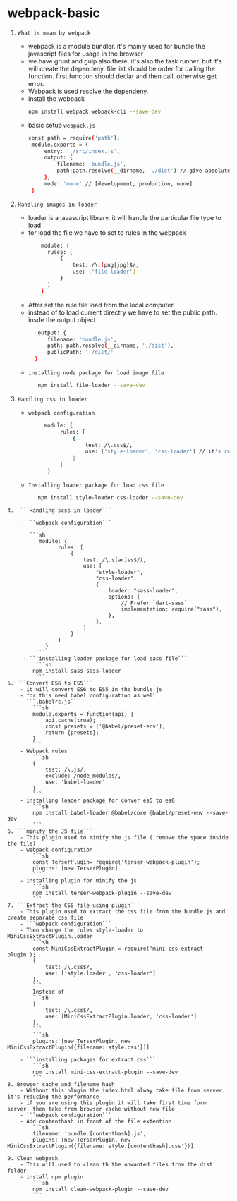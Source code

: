 # webpack-basic
1. ```What is mean by webpack```
   - webpack is a module bundler. it's mainly used for bundle the javascript files for usage in the browser
   - we have grunt and gulp also there. it's also the task runner. but it's will create the dependeny. file list should be order for calling the function. first function should declar and then call, otherwise get error.
   - Webpack is used resolve the dependeny.
   - install the webpack
     ```sh
     npm install webpack webpack-cli --save-dev
     ```
   - basic setup ```webpack.js```
     ```sh
     const path = require('path');
      module.exports = {
          entry: './src/index.js',
          output: {
              filename: 'bundle.js',
              path:path.resolve(__dirname, './dist') // give absolute path
          },
          mode: 'none' // [development, production, none]
      }
     ```
     
2. ```Handling images in loader```
   - loader is a javascript library. it will handle the particular file type to load
   - for load the file we have to set to rules in the webpack
     ```sh
         module: {
           rules: [
               {
                   test: /\.(png|jpg)$/,
                   use: ['file-loader']
               }
           ]
         }
      ```
    - After set the rule file load from the local computer.
    - instead of to load current directry we have to set the public path. insde the output object
        ```sh
           output: {
              filename: 'bundle.js',
              path: path.resolve(__dirname, './dist'),
              publicPath: './dist/'
          }
        ```
     - ```installing node package for load image file```
       ```sh
          npm install file-loader --save-dev
       ```
  3. ```Handling css in loader```
        - ```webpack configuration```
            ```sh
                 module: {
                      rules: [
                          {
                              test: /\.css$/,
                              use: ['style-loader', 'css-loader'] // it's running right to left. css-loader used to load the css file and style-loader used to display in the html
                          }
                      ]
                  }
            ```
        - ```Installing loader package for load css file```
          ```sh
             npm install style-loader css-loader --save-dev
          ```
    4.  ```Handling scss in loader```
    
        - ```webpack configuration```
	
           ```sh
              module: {
                    rules: [
                        {
                            test: /\.s[ac]ss$/i,
                            use: [
                                "style-loader",
                                "css-loader",
                                {
                                    loader: "sass-loader",
                                    options: {
                                        // Prefer `dart-sass`
                                        implementation: require("sass"),
                                    },
                                },
                            ]
                        }
                    ]
                }
             ```
         - ```installing loader package for load sass file```
             ```sh
            npm install sass sass-loader
             ```
    5. ```Convert ES6 to ES5```
        - it will convert ES6 to ES5 in the bundle.js
        - for this need babel configuration as well
        - ```.babelrc.js```
            ```sh
            module.exports = function(api) {
                api.cache(true);
                const presets = ['@babel/preset-env'];
                return {presets};
            }
            ```
        - Webpack rules
            ```sh
            {
                test: /\.js/,
                exclude: /node_modules/,
                use: 'babel-loader'
            }
            ```
        - installing loader package for conver es5 to es6
            ```sh
            npm install babel-loader @babel/core @babel/preset-env --save-dev
            ```
    6. ```minify the JS file```
        - This plugin used to minify the js file ( remove the space inside the file)
        - webpack configuration
            ```sh
            const TerserPlugin= require('terser-webpack-plugin');
            plugins: [new TerserPlugin]
            ```
        - installing plugin for minify the js
            ```sh
            npm install terser-webpack-plugin --save-dev
            ```
    7. ```Extract the CSS file using plugin```
        - This plugin used to extract the css file from the bundle.js and create separate css file
        - ```webpack configuration```
        - Then change the rules style-loader to MiniCssExtractPlugin.loader
            ```sh
            const MiniCssExtractPlugin = require('mini-css-extract-plugin');
            {
                test: /\.css$/,
                use: ['style.loader', 'css-loader']
            },
			```
			Instead of
            ```sh
            {
                test: /\.css$/,
                use: [MiniCssExtractPlugin.loader, 'css-loader']
            },
            ```
            ```sh
            plugins: [new TerserPlugin, new MiniCssExtractPlugin({filename:'style.css'})]
            ```
        - ```installing packages for extract css```
            ```sh
            npm install mini-css-extract-plugin --save-dev
            ```
    8. Browser cache and filename hash
        - Without this plugin the index.html alway take file from server. it's reducing the performance
        - if you are using this plugin it will take first time form server. then take from browser cache without new file
        - ```webpack configuration```
        - Add contenthash in front of the file extention
            ```sh
            filename: 'bundle.[contenthash].js',
            plugins: [new TerserPlugin, new MiniCssExtractPlugin({filename:'style.[contenthash].css'})]
            ```
    9. Clean webpack
        - This will used to clean th the unwanted files from the dist folder
        - install npm plugin
            ```sh
            npm install clean-webpack-plugin --save-dev
            ```
